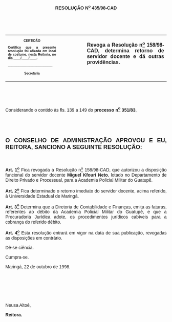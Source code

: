<BODY>

<B><FONT FACE="Arial"><P ALIGN="CENTER">RESOLU&Ccedil;&Atilde;O  N<U><SUP>o</U></SUP> 435/98-CAD</P>
<P ALIGN="JUSTIFY"></P>
<P ALIGN="JUSTIFY">&nbsp;</P>
<P ALIGN="JUSTIFY">&nbsp;</P></B></FONT>
<TABLE CELLSPACING=0 BORDER=0 CELLPADDING=7 WIDTH=596>
<TR><TD WIDTH="33%" VALIGN="TOP">
<B><FONT FACE="Arial" SIZE=1><P ALIGN="CENTER">CERTID&Atilde;O</P>
<P ALIGN="JUSTIFY">   Certifico que a presente resolu&ccedil;&atilde;o foi afixada em local de costume, nesta Reitoria, no dia ____/____/____.</P>
<P ALIGN="JUSTIFY"></P>
<P ALIGN="JUSTIFY">_________________________</P>
<P ALIGN="CENTER">Secret&aacute;ria</B></FONT></TD>
<TD WIDTH="16%" VALIGN="TOP">&nbsp;</TD>
<TD WIDTH="51%" VALIGN="TOP">
<B><FONT FACE="Arial"><P ALIGN="JUSTIFY">Revoga a Resolu&ccedil;&atilde;o n<U><SUP>o</U></SUP> 158/98-CAD, determina retorno de servidor docente e d&aacute; outras provid&ecirc;ncias.</B></FONT></TD>
</TR>
</TABLE>

<FONT FACE="Arial"><P ALIGN="JUSTIFY"></P>
<P ALIGN="JUSTIFY">&nbsp;</P>
<P ALIGN="JUSTIFY">&nbsp;</P>
<P ALIGN="JUSTIFY">&#9;Considerando o contido &agrave;s fls. 139 a 149 do <B>processo n<U><SUP>o</U></SUP> 351/83</B>,</P>
<P ALIGN="JUSTIFY"></P>
<B><P ALIGN="JUSTIFY">&nbsp;</P>
<P ALIGN="JUSTIFY">&nbsp;</P>
</FONT><FONT FACE="Arial" SIZE=4><P ALIGN="JUSTIFY">O CONSELHO DE ADMINISTRA&Ccedil;&Atilde;O APROVOU E EU, REITORA, SANCIONO A SEGUINTE RESOLU&Ccedil;&Atilde;O:</P>
</FONT><FONT FACE="Arial"><P ALIGN="JUSTIFY"></P>
<P ALIGN="JUSTIFY">&nbsp;</P>
<P ALIGN="JUSTIFY">&#9;Art. 1<U><SUP>o</B></U></SUP> Fica revogada a Resolu&ccedil;&atilde;o n<U><SUP>o</U></SUP> 158/98-CAD, que autorizou a disposi&ccedil;&atilde;o funcional do servidor docente <B>Miguel Kfouri Neto</B>, lotado no Departamento de Direito Privado e Processual, para a Academia Policial Militar do Guatup&ecirc;.</P>
<P ALIGN="JUSTIFY">&#9;<B>Art. 2<U><SUP>o</B></U></SUP> Fica determinado o retorno imediato do servidor docente, acima referido, &agrave; Universidade Estadual de Maring&aacute;.</P>
<P ALIGN="JUSTIFY">&#9;<B>Art. 3<U><SUP>o</B></U></SUP> Determina que a Diretoria de Contabilidade e Finan&ccedil;as, emita as faturas, referentes ao d&eacute;bito da Academia Policial Militar do Guatup&ecirc;, e que a Procuradoria Jur&iacute;dica adote, os procedimentos jur&iacute;dicos cab&iacute;veis para a cobran&ccedil;a do referido d&eacute;bito.</P>
<P ALIGN="JUSTIFY">&#9;<B>Art. 4<U><SUP>o</B></U></SUP> Esta resolu&ccedil;&atilde;o entrar&aacute; em vigor na data de sua publica&ccedil;&atilde;o, revogadas as disposi&ccedil;&otilde;es em contr&aacute;rio.</P>
<P ALIGN="JUSTIFY">&#9;D&ecirc;-se ci&ecirc;ncia.</P>
<P ALIGN="JUSTIFY">&#9;Cumpra-se.</P>
<P ALIGN="JUSTIFY"></P>
<P ALIGN="JUSTIFY">&#9;&#9;&#9;&#9;&#9;&#9;Maring&aacute;, 22 de outubro de 1998.</P>
<P ALIGN="JUSTIFY"></P>
<P ALIGN="JUSTIFY">&nbsp;</P>
<P ALIGN="JUSTIFY">&nbsp;</P>
<P ALIGN="JUSTIFY">&nbsp;</P>
<P ALIGN="JUSTIFY">&#9;&#9;&#9;&#9;&#9;&#9;Neusa Alto&eacute;,</P>
<P ALIGN="JUSTIFY">&#9;&#9;&#9;&#9;&#9;&#9;<B>Reitora.</P>
</B></FONT><FONT SIZE=2></FONT></BODY>
